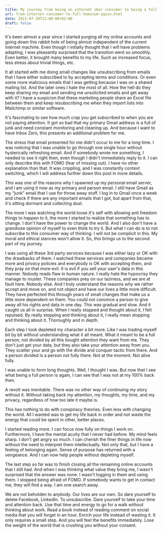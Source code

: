 ```yaml
---
title: My journey from being an internet über consumer to being a full hominum again
url: from-internet-consumer-to-full-hominum-again.html
date: 2021-07-30T12:00:00+02:00
draft: false
---
```


It's been almost a year since I started purging all my online accounts and 
going down this rabbit hole of being almost independent of the current internet
machine. Even though I initially thought that I will have problems adapting,
I was pleasantly surprised that the transition went so smoothly. Even better,
it brought many benefits to my life. Such as increased focus, less stress
about trivial things, etc.

It all started with me doing small changes like unsubscribing from emails that I
have either subscribed to by accepting terms and conditions. Or even some more
malicious emails that I was getting because I was on a shared mailing list. And
the later ones I hate the most of all. How the hell do they keep sharing my
email and sending me unsolicited emails and get away with it? I have a suspicion
that these marketing people share an Excel file between them and keep
resubscribing me when they import lists into Mailchimp or similar software.

It's fascinating to see how much crap you get subscribed to when you are not
paying attention. It got so bad that my primary Gmail address is a full of junk
and need constant monitoring and cleaning up. And because I want to have Inbox
Zero, this presents an additional problem for me.

The stress that email presented for me didn't occur to me for a long time. I was
noticing that I was unable to go through one single hour without hysterically
refreshing email. And if somebody wrote me something, I needed to see it right
then, even though I didn't immediately reply to it. I can only describe this
with FOMO (fear of missing out). I have no other explanation than that. It was
crippling, and I was constantly context switching, which I will address further
down this post in more details.

This was one of the reasons why I spawned up my personal email server, and I am
using it now as my primary and person email. I still have Gmail as my “junk”
email that I use for throw away stuff. I log in to Gmail once a week and check
if there are any important emails that I got, but apart from that, it's sitting
dormant and collecting dust.

The more I was watching the world loose it's self with allowing anti freedom
things to happen to it, the more I started to realize that something has to
change. I don't have the power to change the world. And I also don't have a
grandiose opinion of myself to even think to try it. But what I can do is to not
subscribe to this consumer way of thinking. I will not be complicit in this. My
moral and ethical stances won't allow it. So, this brings us to the second part
of my journey.

I was using all these 3rd party services because I was either lazy or OK with
the drawbacks of them. I watched these services and companies became more and
privacy policies and everybody is OK with accepting them, and they pray on that
more evil. It is evil if you sell your user's data in this manner. Nobody reads
flaw in human nature. I really hate the hypocrisy they manage to muster. These
companies prey on our laziness, and we are at fault here. Nobody else. And I
truly understand the reasons why we rather accept and move on, and not object
and have our lives a little more difficult. They have perfected this through
years of small changes that make us a little more dependent on them. You could
not convince a person to give away all his rights and data in one day. This was
gradual and slow. And it caught us all in surprise. When I really stopped and
thought about it, I felt repulsed. By really stopping and thinking about it, I
really mean stopping and thinking about it. Thoroughly and in depth.

Each step I took depleted my character a bit more. Like I was trading myself bit
by bit without understanding what it all meant. What it meant to be a full
person, not divided by all this bought attention they want from me. They don't
just get your data, but they also take your attention away from you. They
scatter your and go with the divide and conquer tactic from there. And a person
divided is a person not fully there. Not at the moment. Not alive fully.

I was unable to form long thoughts. Well, I thought I was. But now that I see
what being a full person is again, I can see that I was not at my 100% back
then.

A revolt was inevitable. There was no other way of continuing my story without
it. Without taking back my attention, my thoughts, my time, and my privacy,
regardless of how too late it maybe is.

This has nothing to do with conspiracy theories. Even less with changing the
world. All I wanted was to get my life back in order and not waste the energy
that could be spent in other, better places.

I started reading more. I can focus now fully on things I work on. Furthermore,
I have the mental acuity that I never had before. My mind feels sharp. I don't
get angry so much. I can cherish the finer things in life now without the need
to interpret them intellectually. Not only that, but I have a feeling of
belonging again. Sense of purpose has returned with a vengeance. And I can now
help people without depleting myself.

The last step so far was to finish closing all the remaining online accounts
that I still had. And when I was thinking what value they bring me, I wasn't
surprised that the answer was none. I wasn't logging in them and using them.  I
stopped being afraid of FOMO. If somebody wants to get in contact me, they will
find a way. I am one search away.

We are not beholden to anybody. Our lives are our own. So dare yourself to
delete Facebook, LinkedIn. To unsubscribe. Dare yourself to take your time and
attention back. Use that time and energy to go for a walk without thinking about
work. Read a book instead of reading comment on social media that you will
forget in an hour. Enrich your life instead of wasting it. It only requires a
small step. And you will feel the benefits immediately. Lose the weight of the
world that is crushing you without your consent.
